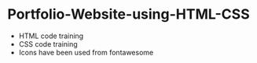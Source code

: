# Portfolio-Website-using-HTML-CSS
<ul>
<li> HTML code training</li>
<li> CSS code training</li>
<li> Icons have been used from fontawesome</li>
</ul>
